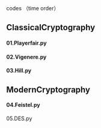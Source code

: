 codes （time order）

## ClassicalCryptography

#### 01.Playerfair.py

#### 02.Vigenere.py

#### 03.Hill.py



## ModernCryptography

#### 04.Feistel.py

05.DES.py

